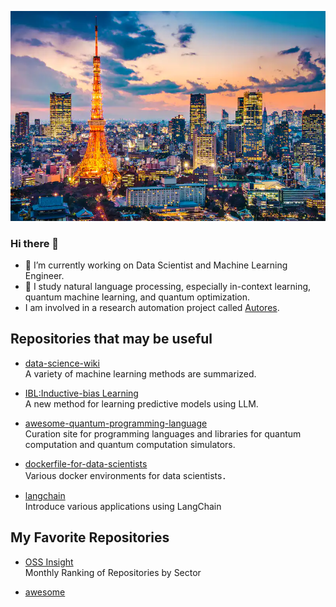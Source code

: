 ![logo](image/tokyo_yakei.png)  

### Hi there 👋

- 🔭 I’m currently working on Data Scientist and Machine Learning Engineer.
- 🌱 I study natural language processing, especially in-context learning, quantum machine learning, and quantum optimization. 
- I am involved in a research automation project called [Autores](https://sites.google.com/view/automated-research/home?authuser=0).


## Repositories that may be useful
- [data-science-wiki](https://github.com/fuyu-quant/data-science-wiki)  
  A variety of machine learning methods are summarized.

- [IBL:Inductive-bias Learning](https://github.com/fuyu-quant/IBLM)  
  A new method for learning predictive models using LLM.

- [awesome-quantum-programming-language](https://github.com/fuyu-quant/awesome-quantum-programming-languages)  
  Curation site for programming languages and libraries for quantum computation and quantum computation simulators.
  
- [dockerfile-for-data-scientists](https://github.com/fuyu-quant/dockerfile-for-data-scientists)  
  Various docker environments for data scientists．

- [langchain](https://github.com/fuyu-quant/langchain)  
  Introduce various applications using LangChain
  

## My Favorite Repositories
- [OSS Insight](https://ossinsight.io/collections/)  
  Monthly Ranking of Repositories by Sector

- [awesome](https://github.com/sindresorhus/awesome)  
  



<!--
**fuyu-quant/fuyu-quant** is a ✨ _special_ ✨ repository because its `README.md` (this file) appears on your GitHub profile.

Here are some ideas to get you started:

- 🔭 I’m currently working on ...
- 🌱 I’m currently learning ...
- 👯 I’m looking to collaborate on ...
- 🤔 I’m looking for help with ...
- 💬 Ask me about ...
- 📫 How to reach me: ...
- 😄 Pronouns: ...
- ⚡ Fun fact: ...
-->


